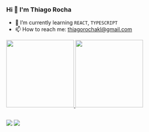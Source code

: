 ### Hi 👋 I'm Thiago Rocha

- 🌱 I’m currently learning `REACT`, `TYPESCRIPT`
- 📫 How to reach me: thiagorochakl@gmail.com

<div display="flex">
  <a href="https://github.com/ThiagooRocha">
  <img height="180em" src="https://github-readme-stats.vercel.app/api?username=ThiagooRocha&show_icons=true&theme=dark&icon_color=906be5&include_all_commits=true&count_private=true"/>
  <img height="180em" src="https://github-readme-stats.vercel.app/api/top-langs/?username=ThiagooRocha&layout=compact&langs_count=7&theme=dark"/>
</div>

##

<a href="https://www.linkedin.com/in/thiago-rocha-787468223/" target="_blank"><img src="https://img.shields.io/badge/LinkedIn-0077B5?style=for-the-badge&logo=linkedin&logoColor=white"></a>
<a href="mailto:thiagorochakl@gmail.com"><img src="https://img.shields.io/badge/Gmail-D14836?style=for-the-badge&logo=gmail&logoColor=white"></a>
